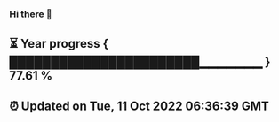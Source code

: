 ### Hi there 👋
⏳ Year progress { ███████████████████████▁▁▁▁▁▁▁ } 77.61 %
---
⏰ Updated on Tue, 11 Oct 2022 06:36:39 GMT
---
